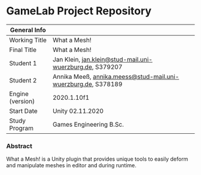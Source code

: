 
# GameLab Project Repository

|  General Info  | |
| ---|---|
| Working Title | What a Mesh! |
| Final Title | What a Mesh! |
| Student 1| Jan Klein, jan.klein@stud-mail.uni-wuerzburg.de, S379207 |
| Student 2| Annika Meeß, annika.meess@stud-mail.uni-wuerzburg.de, S378189 |
| Engine (version) | 2020.1.10f1 |
| Start Date | Unity 02.11.2020 |
| Study Program | Games Engineering B.Sc.|

### Abstract

What a Mesh! is a Unity plugin that provides unique tools to easily deform and manipulate meshes in editor and during runtime.
